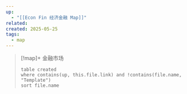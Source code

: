```yaml
---
up:
  - "[[Econ Fin 经济金融 Map]]"
related: 
created: 2025-05-25
tags:
  - map
---
```


> [!map]+ 金融市场
> ```dataview
> table created
> where contains(up, this.file.link) and !contains(file.name, "Template")
> sort file.name
> ```

